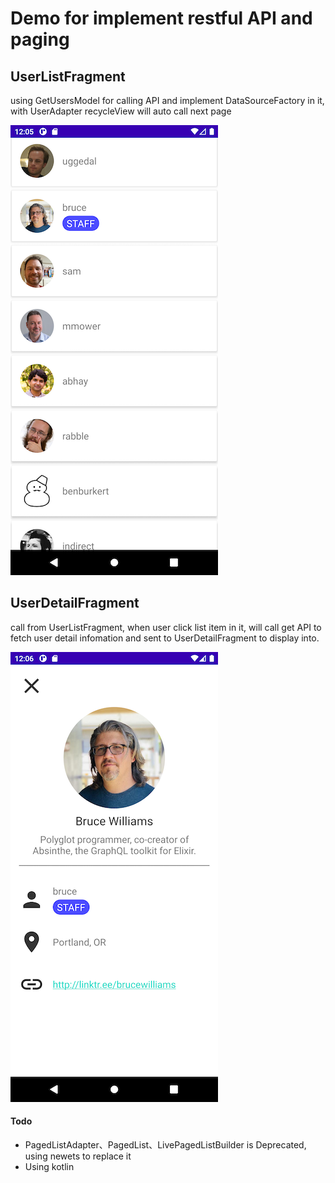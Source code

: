 # Demo for implement restful API and paging

## UserListFragment

using GetUsersModel for calling API and implement DataSourceFactory in it, with UserAdapter recycleView will auto call next page

![](https://github.com/TzuweiChen/AppExercise1123/blob/master/list.png)


## UserDetailFragment

call from UserListFragment, when user click list item in it, will call get API to fetch user detail infomation and sent to UserDetailFragment to display into.

![](https://github.com/TzuweiChen/AppExercise1123/blob/master/detail.png)


#### Todo

- PagedListAdapter、PagedList、LivePagedListBuilder is Deprecated, using newets to replace it
- Using kotlin
